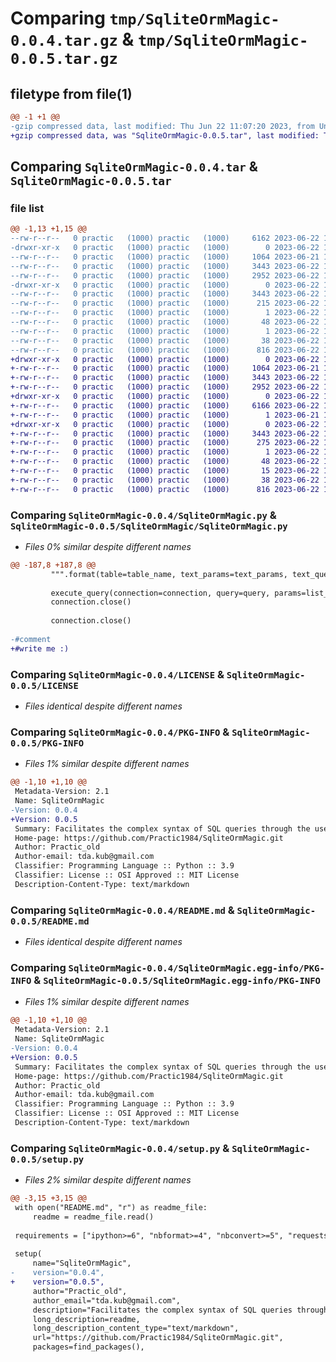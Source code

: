 # Comparing `tmp/SqliteOrmMagic-0.0.4.tar.gz` & `tmp/SqliteOrmMagic-0.0.5.tar.gz`

## filetype from file(1)

```diff
@@ -1 +1 @@
-gzip compressed data, last modified: Thu Jun 22 11:07:20 2023, from Unix
+gzip compressed data, was "SqliteOrmMagic-0.0.5.tar", last modified: Thu Jun 22 11:31:03 2023, max compression
```

## Comparing `SqliteOrmMagic-0.0.4.tar` & `SqliteOrmMagic-0.0.5.tar`

### file list

```diff
@@ -1,13 +1,15 @@
--rw-r--r--   0 practic   (1000) practic   (1000)     6162 2023-06-22 11:02:18.000000 SqliteOrmMagic-0.0.4/SqliteOrmMagic.py
-drwxr-xr-x   0 practic   (1000) practic   (1000)        0 2023-06-22 11:02:38.000000 SqliteOrmMagic-0.0.4/
--rw-r--r--   0 practic   (1000) practic   (1000)     1064 2023-06-21 17:40:30.000000 SqliteOrmMagic-0.0.4/LICENSE
--rw-r--r--   0 practic   (1000) practic   (1000)     3443 2023-06-22 11:02:38.000000 SqliteOrmMagic-0.0.4/PKG-INFO
--rw-r--r--   0 practic   (1000) practic   (1000)     2952 2023-06-22 10:12:39.000000 SqliteOrmMagic-0.0.4/README.md
-drwxr-xr-x   0 practic   (1000) practic   (1000)        0 2023-06-22 11:02:38.000000 SqliteOrmMagic-0.0.4/SqliteOrmMagic.egg-info/
--rw-r--r--   0 practic   (1000) practic   (1000)     3443 2023-06-22 11:02:38.000000 SqliteOrmMagic-0.0.4/SqliteOrmMagic.egg-info/PKG-INFO
--rw-r--r--   0 practic   (1000) practic   (1000)      215 2023-06-22 11:02:38.000000 SqliteOrmMagic-0.0.4/SqliteOrmMagic.egg-info/SOURCES.txt
--rw-r--r--   0 practic   (1000) practic   (1000)        1 2023-06-22 11:02:38.000000 SqliteOrmMagic-0.0.4/SqliteOrmMagic.egg-info/dependency_links.txt
--rw-r--r--   0 practic   (1000) practic   (1000)       48 2023-06-22 11:02:38.000000 SqliteOrmMagic-0.0.4/SqliteOrmMagic.egg-info/requires.txt
--rw-r--r--   0 practic   (1000) practic   (1000)        1 2023-06-22 11:02:38.000000 SqliteOrmMagic-0.0.4/SqliteOrmMagic.egg-info/top_level.txt
--rw-r--r--   0 practic   (1000) practic   (1000)       38 2023-06-22 11:02:38.000000 SqliteOrmMagic-0.0.4/setup.cfg
--rw-r--r--   0 practic   (1000) practic   (1000)      816 2023-06-22 11:02:04.000000 SqliteOrmMagic-0.0.4/setup.py
+drwxr-xr-x   0 practic   (1000) practic   (1000)        0 2023-06-22 11:31:03.180880 SqliteOrmMagic-0.0.5/
+-rw-r--r--   0 practic   (1000) practic   (1000)     1064 2023-06-21 17:40:30.000000 SqliteOrmMagic-0.0.5/LICENSE
+-rw-r--r--   0 practic   (1000) practic   (1000)     3443 2023-06-22 11:31:03.180880 SqliteOrmMagic-0.0.5/PKG-INFO
+-rw-r--r--   0 practic   (1000) practic   (1000)     2952 2023-06-22 10:12:39.000000 SqliteOrmMagic-0.0.5/README.md
+drwxr-xr-x   0 practic   (1000) practic   (1000)        0 2023-06-22 11:31:03.180880 SqliteOrmMagic-0.0.5/SqliteOrmMagic/
+-rw-r--r--   0 practic   (1000) practic   (1000)     6166 2023-06-22 11:30:04.000000 SqliteOrmMagic-0.0.5/SqliteOrmMagic/SqliteOrmMagic.py
+-rw-r--r--   0 practic   (1000) practic   (1000)        1 2023-06-21 17:40:30.000000 SqliteOrmMagic-0.0.5/SqliteOrmMagic/__init__.py
+drwxr-xr-x   0 practic   (1000) practic   (1000)        0 2023-06-22 11:31:03.180880 SqliteOrmMagic-0.0.5/SqliteOrmMagic.egg-info/
+-rw-r--r--   0 practic   (1000) practic   (1000)     3443 2023-06-22 11:31:03.000000 SqliteOrmMagic-0.0.5/SqliteOrmMagic.egg-info/PKG-INFO
+-rw-r--r--   0 practic   (1000) practic   (1000)      275 2023-06-22 11:31:03.000000 SqliteOrmMagic-0.0.5/SqliteOrmMagic.egg-info/SOURCES.txt
+-rw-r--r--   0 practic   (1000) practic   (1000)        1 2023-06-22 11:31:03.000000 SqliteOrmMagic-0.0.5/SqliteOrmMagic.egg-info/dependency_links.txt
+-rw-r--r--   0 practic   (1000) practic   (1000)       48 2023-06-22 11:31:03.000000 SqliteOrmMagic-0.0.5/SqliteOrmMagic.egg-info/requires.txt
+-rw-r--r--   0 practic   (1000) practic   (1000)       15 2023-06-22 11:31:03.000000 SqliteOrmMagic-0.0.5/SqliteOrmMagic.egg-info/top_level.txt
+-rw-r--r--   0 practic   (1000) practic   (1000)       38 2023-06-22 11:31:03.180880 SqliteOrmMagic-0.0.5/setup.cfg
+-rw-r--r--   0 practic   (1000) practic   (1000)      816 2023-06-22 11:29:22.000000 SqliteOrmMagic-0.0.5/setup.py
```

### Comparing `SqliteOrmMagic-0.0.4/SqliteOrmMagic.py` & `SqliteOrmMagic-0.0.5/SqliteOrmMagic/SqliteOrmMagic.py`

 * *Files 0% similar despite different names*

```diff
@@ -187,8 +187,8 @@
         """.format(table=table_name, text_params=text_params, text_questions=text_questions)
 
         execute_query(connection=connection, query=query, params=list_value)
         connection.close()
 
         connection.close()
 
-#comment
+#write me :)
```

### Comparing `SqliteOrmMagic-0.0.4/LICENSE` & `SqliteOrmMagic-0.0.5/LICENSE`

 * *Files identical despite different names*

### Comparing `SqliteOrmMagic-0.0.4/PKG-INFO` & `SqliteOrmMagic-0.0.5/PKG-INFO`

 * *Files 1% similar despite different names*

```diff
@@ -1,10 +1,10 @@
 Metadata-Version: 2.1
 Name: SqliteOrmMagic
-Version: 0.0.4
+Version: 0.0.5
 Summary: Facilitates the complex syntax of SQL queries through the use of standard commands for reading / writing to the SQlite3 database in Python program
 Home-page: https://github.com/Practic1984/SqliteOrmMagic.git
 Author: Practic_old
 Author-email: tda.kub@gmail.com
 Classifier: Programming Language :: Python :: 3.9
 Classifier: License :: OSI Approved :: MIT License
 Description-Content-Type: text/markdown
```

### Comparing `SqliteOrmMagic-0.0.4/README.md` & `SqliteOrmMagic-0.0.5/README.md`

 * *Files identical despite different names*

### Comparing `SqliteOrmMagic-0.0.4/SqliteOrmMagic.egg-info/PKG-INFO` & `SqliteOrmMagic-0.0.5/SqliteOrmMagic.egg-info/PKG-INFO`

 * *Files 1% similar despite different names*

```diff
@@ -1,10 +1,10 @@
 Metadata-Version: 2.1
 Name: SqliteOrmMagic
-Version: 0.0.4
+Version: 0.0.5
 Summary: Facilitates the complex syntax of SQL queries through the use of standard commands for reading / writing to the SQlite3 database in Python program
 Home-page: https://github.com/Practic1984/SqliteOrmMagic.git
 Author: Practic_old
 Author-email: tda.kub@gmail.com
 Classifier: Programming Language :: Python :: 3.9
 Classifier: License :: OSI Approved :: MIT License
 Description-Content-Type: text/markdown
```

### Comparing `SqliteOrmMagic-0.0.4/setup.py` & `SqliteOrmMagic-0.0.5/setup.py`

 * *Files 2% similar despite different names*

```diff
@@ -3,15 +3,15 @@
 with open("README.md", "r") as readme_file:
     readme = readme_file.read()
 
 requirements = ["ipython>=6", "nbformat>=4", "nbconvert>=5", "requests>=2"]
 
 setup(
     name="SqliteOrmMagic",
-    version="0.0.4",
+    version="0.0.5",
     author="Practic_old",
     author_email="tda.kub@gmail.com",
     description="Facilitates the complex syntax of SQL queries through the use of standard commands for reading / writing to the SQlite3 database in Python program",
     long_description=readme,
     long_description_content_type="text/markdown",
     url="https://github.com/Practic1984/SqliteOrmMagic.git",
     packages=find_packages(),
```


